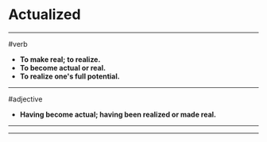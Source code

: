 # Actualized
---
#verb
- **To make real; to realize.**
- **To become actual or real.**
- **To realize one's full potential.**
---
#adjective
- **Having become actual; having been realized or made real.**
---
---
